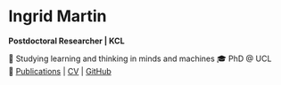 # Ingrid Martin
**Postdoctoral Researcher | KCL**

🧠 Studying learning and thinking in minds and machines
🎓 PhD @ UCL  
📄 [Publications](publications.md) | [CV](cv.pdf) | [GitHub](https://github.com/yourusername)
